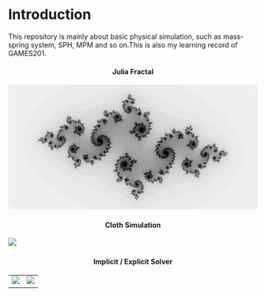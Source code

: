 # Introduction

This repository is mainly about basic physical simulation, such as mass-spring system, SPH, MPM and so on.This is also my learning record of GAMES201.

<h4 align=center>Julia Fractal</h4>
<p align=center>
 <img src=./video/julia.gif/>
</p>

<h4 align=center>Cloth Simulation</h4>

![](./video/mass_spring.gif)


<h4 align=center>Implicit / Explicit  Solver </h4>

|||
|--|--|
| <img src=./video/implicit_mass_spring.gif/> | <img src=./video/explicit_mass_spring.gif/> |
